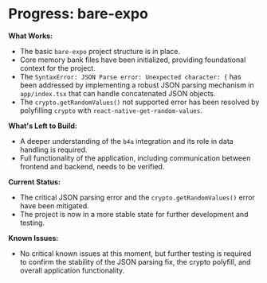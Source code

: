 # Progress: bare-expo

**What Works:**
- The basic `bare-expo` project structure is in place.
- Core memory bank files have been initialized, providing foundational context for the project.
- The `SyntaxError: JSON Parse error: Unexpected character: {` has been addressed by implementing a robust JSON parsing mechanism in `app/index.tsx` that can handle concatenated JSON objects.
- The `crypto.getRandomValues()` not supported error has been resolved by polyfilling `crypto` with `react-native-get-random-values`.

**What's Left to Build:**
- A deeper understanding of the `b4a` integration and its role in data handling is required.
- Full functionality of the application, including communication between frontend and backend, needs to be verified.

**Current Status:**
- The critical JSON parsing error and the `crypto.getRandomValues()` error have been mitigated.
- The project is now in a more stable state for further development and testing.

**Known Issues:**
- No critical known issues at this moment, but further testing is required to confirm the stability of the JSON parsing fix, the crypto polyfill, and overall application functionality.

